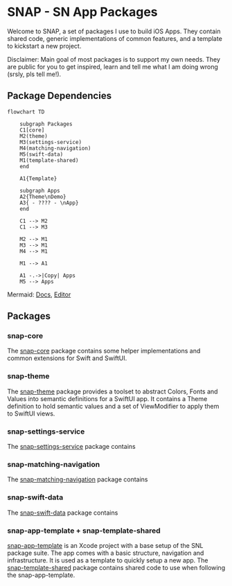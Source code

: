 # SNAP - SN App Packages

Welcome to SNAP, a set of packages I use to build iOS Apps. They contain shared code, generic implementations of common features, and a template to kickstart a new project.

Disclaimer: Main goal of most packages is to support my own needs. They are public for you to get inspired, learn and tell me what I am doing wrong (srsly, pls tell me!). 


## Package Dependencies

```mermaid
flowchart TD

    subgraph Packages
    C1[core]
    M2(theme)
    M3(settings-service)
    M4(matching-navigation)
    M5(swift-data)
    M1(template-shared)
    end
    
    A1{Template}

    subgraph Apps
    A2{Theme\nDemo}
    A3{ - ???? - \nApp}
    end

    C1 --> M2
    C1 --> M3

    M2 --> M1
    M3 --> M1
    M4 --> M1

    M1 --> A1

    A1 -.->|Copy| Apps
    M5 --> Apps
```
Mermaid: [Docs](http://mermaid.js.org/intro/), [Editor](https://mermaid.live/)


## Packages

### snap-core
The [snap-core](https://github.com/simonnickel/snap-core) package contains some helper implementations and common extensions for Swift and SwiftUI.


### snap-theme

The [snap-theme](https://github.com/simonnickel/snap-theme) package provides a toolset to abstract Colors, Fonts and Values into semantic definitions for a SwiftUI app. It contains a Theme definition to hold semantic values and a set of ViewModifier to apply them to SwiftUI views.


### snap-settings-service

The [snap-settings-service](https://github.com/simonnickel/snap-settings-service) package contains 


### snap-matching-navigation

The [snap-matching-navigation](https://github.com/simonnickel/snap-matching-navigation) package contains 


### snap-swift-data

The [snap-swift-data](https://github.com/simonnickel/snap-swift-data) package contains 


### snap-app-template + snap-template-shared

[snap-app-template](https://github.com/simonnickel/snap-app-template) is an Xcode project with a base setup of the SNL package suite. The app comes with a basic structure, navigation and infrastructure. It is used as a template to quickly setup a new app.
The [snap-template-shared](https://github.com/simonnickel/snap-template-shared) package contains shared code to use when following the snap-app-template.
